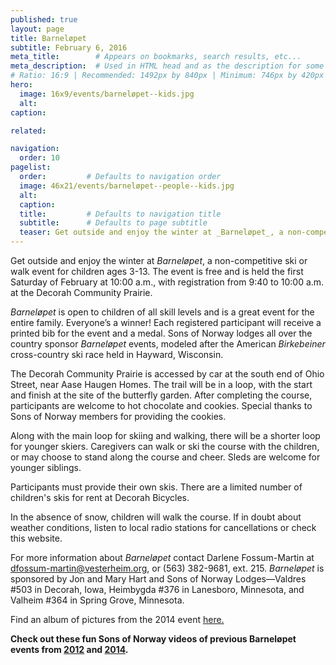 ```yaml
---
published: true
layout: page
title: Barneløpet
subtitle: February 6, 2016
meta_title:        # Appears on bookmarks, search results, etc...
meta_description:  # Used in HTML head and as the description for some search engines
# Ratio: 16:9 | Recommended: 1492px by 840px | Minimum: 746px by 420px
hero:
  image: 16x9/events/barneløpet--kids.jpg
  alt: 
caption: 

related:

navigation:
  order: 10
pagelist:
  order:         # Defaults to navigation order
  image: 46x21/events/barneløpet--people--kids.jpg
  alt: 
  caption:
  title:         # Defaults to navigation title
  subtitle:      # Defaults to page subtitle
  teaser: Get outside and enjoy the winter at _Barneløpet_, a non-competitive ski or walk event for children ages 3-13. 
---
```

Get outside and enjoy the winter at _Barneløpet_, a non-competitive ski or walk event for children ages 3-13. The event is free and is held the first Saturday of February at 10:00 a.m., with registration from 9:40 to 10:00 a.m. at the Decorah Community Prairie.

_Barneløpet_ is open to children of all skill levels and is a great event for the entire family. Everyone’s a winner! Each registered participant will receive a printed bib for the event and a medal. Sons of Norway lodges all over the country sponsor _Barneløpet_ events, modeled after the American _Birkebeiner_ cross-country ski race held in Hayward, Wisconsin.

The Decorah Community Prairie is accessed by car at the south end of Ohio Street, near Aase Haugen Homes. The trail will be in a loop, with the start and finish at the site of the butterfly garden. After completing the course, participants are welcome to hot chocolate and cookies. Special thanks to Sons of Norway members for providing the cookies.

Along with the main loop for skiing and walking, there will be a shorter loop for younger skiers. Caregivers can walk or ski the course with the children, or may choose to stand along the course and cheer. Sleds are welcome for younger siblings.

Participants must provide their own skis. There are a limited number of children's skis for rent at Decorah Bicycles.

In the absence of snow, children will walk the course. If in doubt about weather conditions, listen to local radio stations for cancellations or check this website.

For more information about _Barneløpet_ contact Darlene Fossum-Martin at [dfossum-martin@vesterheim.org](mailto:dfossum-martin@vesterheim.org), or (563) 382-9681, ext. 215. _Barneløpet_ is sponsored by Jon and Mary Hart and Sons of Norway Lodges—Valdres #503 in Decorah, Iowa, Heimbygda #376 in Lanesboro, Minnesota, and Valheim #364 in Spring Grove, Minnesota.

Find an album of pictures from the 2014 event [here.](https://www.facebook.com/media/set/?set=a.10152631919024109.1073741875.18263584108&type=3)

**Check out these fun Sons of Norway videos of previous Barneløpet events from [2012](https://www.youtube.com/watch?v=wNxP48FUKWU&index=4&list=PL370594EED73F321B) and [2014](https://www.youtube.com/watch?v=1E-xPFjo25Y&list=PL370594EED73F321B&index=6).**